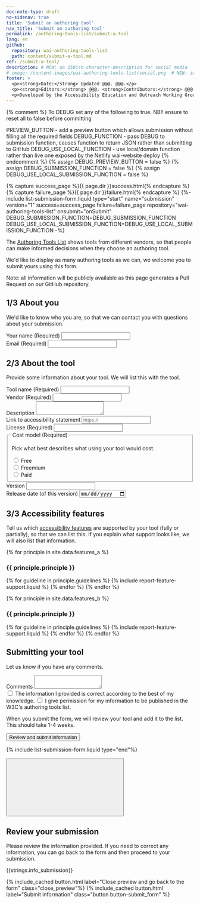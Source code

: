 ```yaml
---
doc-note-type: draft
no-sidenav: true
title: 'Submit an authoring tool'
nav_title: 'Submit an authoring tool'
permalink: /authoring-tools-list/submit-a-tool
lang: en
github:
  repository: wai-authoring-tools-list
  path: content/submit-a-tool.md
ref: /submit-a-tool/
description: # NEW: aa 150ish-character-description for social media   # translate the description
# image: /content-images/wai-authoring-tools-list/social.png  # NEW: image for social media (leave commented out if we don't have a specific one for this resource)
footer: >
  <p><strong>Date:</strong> Updated @@@. @@@.</p>
  <p><strong>Editors:</strong> @@@. <strong>Contributors:</strong> @@@.</p>
  <p>Developed by the Accessibility Education and Outreach Working Group (<a href="http://www.w3.org/WAI/EO/">EOWG</a>). Developed as part of the <a href="https://www.w3.org/WAI/about/projects/wai-guide/">WAI-Guide project</a>, co-funded by the European Commission.</p>
---
```


<!-- markdownlint-disable no-inline-html -->

{% comment %}
To DEBUG set any of the following to true.
NB!! ensure to reset all to false before committing

PREVIEW_BUTTON - add a preview button which allows submission without filling all the required fields
DEBUG_FUNCTION - pass DEBUG to submission function, causes function to return JSON rather than submitting to GitHub
DEBUG_USE_LOCAL_FUNCTION - use local/domain function rather than live one exposed by the Netlify wai-website deploy
{% endcomment %}
{% assign DEBUG_PREVIEW_BUTTON = false %}
{% assign DEBUG_SUBMISSION_FUNCTION = false %}
{% assign DEBUG_USE_LOCAL_SUBMISSION_FUNCTION = false %}

<div style="grid-column: 4 / span 4">

<style>
{% include wai-authoring-tools-list/css/styles.css %}
main > header { grid-column: 4 / span 4; }
</style>

<!-- <a href="../">Back to List of Authoring tools</a> -->

<script>
  // TODO this may not be the best place for the handler
function onSubmit(e) {
  e.preventDefault();
  getPreviewSubmission();
}
</script>

{% capture success_page %}{{ page.dir }}success.html{% endcapture %}
{% capture failure_page %}{{ page.dir }}failure.html{% endcapture %}
{%- include list-submission-form.liquid type="start"
                                   name="submission"
                                   version="1"
                                   success=success_page
                                   failure=failure_page
                                   repository="wai-authoring-tools-list"
                                   onsubmit="onSubmit"
                                   DEBUG_SUBMISSION_FUNCTION=DEBUG_SUBMISSION_FUNCTION
                                   DEBUG_USE_LOCAL_SUBMISSION_FUNCTION=DEBUG_USE_LOCAL_SUBMISSION_FUNCTION -%}

  <p>The <a href="../">Authoring Tools List</a> shows tools from different vendors, so that people can make informed decisions when they choose an authoring tool.</p>
  <p>We'd like to display as many authoring tools as we can, we welcome you to submit yours using this form.</p>
  <p>Note: all information will be publicly available as this page generates a Pull Request on our GitHub repository.</p>

  <h2 id="about-you"><span>1/3</span> About you</h2>
  <p>We'd like to know who you are, so that we can contact you with questions about your submission.</p>

  <div class="field">
    <label for="submitter-name">Your name <span>(Required)</span></label>
    <input type="text" id="submitter-name" name="submitter-name" required>
  </div>
  <div class="field">
    <label for="submitter-email">Email <span>(Required)</span></label>
    <input type="email" id="submitter-email" name="submitter-email" required>
  </div>

  <h2 id="the-tool"><span>2/3</span> About the tool</h2>
  <p>Provide some information about your tool. We will list this with the tool.</p>

  <div class="field">
    <label for="tool-name">Tool name <span>(Required)</span></label>
    <input type="text" id="tool-name" name="tool-name" required>
  </div>
  <div class="field">
    <label for="tool-vendor">Vendor <span>(Required)</span></label>
    <input type="text" id="tool-vendor" name="tool-vendor" required>
  </div>
  <div class="field">
    <label for="tool-description">Description</label>
    <textarea id="tool-description" name="tool-description"></textarea>
  </div>
  <div class="field">
    <label for="tool-statement">Link to accessibility statement</label>
    <input type="text" id="tool-statement" name="tool-statement" placeholder="https://">
  </div>
  <div class="field">
    <label for="tool-license">License <span>(Required)</span></label>
    <input type="text" id="tool-license" name="tool-license" required>
  </div>
  <fieldset class="field fieldset_radio">
    <legend>Cost model <span>(Required)</span></legend>
    <p>Pick what best describes what using your tool would cost.</p>
    <div class="radio-field">
      <input id="tool-cost-model-free" type="radio" name="tool-cost-model" value="free">
      <label for="tool-cost-model-free">Free</label>
    </div>
    <div class="radio-field">
      <input id="tool-cost-model-freemium" type="radio" name="tool-cost-model" value="fremium">
      <label for="tool-cost-model-freemium">Freemium</label>
    </div>
    <div class="radio-field">
      <input id="tool-cost-model-paid" type="radio" name="tool-cost-model" value="paid">
      <label for="tool-cost-model-paid">Paid</label>
    </div>
  </fieldset>
  <div class="field">
    <label for="tool-version">Version</label>
    <input type="text" id="tool-version" name="tool-version">
  </div>
  <div class="field">
    <label for="tool-release-date">Release date (of this version)</label>
    <input type="date" id="tool-release-date" name="tool-release-date">
  </div>

  <h2 id="accessibility-features"><span>3/3</span> Accessibility features</h2>
  <p>Tell us which <a href="../selecting#features">accessibility features</a> are supported by your tool (fully or partially), so that we can list this. If you explain what support looks like, we will also list that information.</p>

  <div class="field">

{% for principle in site.data.features_a %}

  <h3>{{ principle.principle }}</h3>
  {% for guideline in principle.guidelines %}
  {% include report-feature-support.liquid %}
  {% endfor %}
  {% endfor %}

{% for principle in site.data.features_b %}

  <h3>{{ principle.principle }}</h3>
  {% for guideline in principle.guidelines %}
  {% include report-feature-support.liquid %}
  {% endfor %}
  {% endfor %}

  </div>

  <h2>Submitting your tool</h2>
  <p>Let us know if you have any comments.</p>
  <div class="field">
    <label for="comments">Comments</label>
    <textarea id="comments" name="comments"></textarea>
  </div>

  <div class="field">
    <label><input type="checkbox" required> The information I provided is correct according to the best of my knowledge.</label>
    <label><input type="checkbox" required> I give permission for my information to be published in the W3C's authoring tools list.</label>
  </div>
  <p>When you submit the form, we will review your tool and add it to the list. This should take 1-4 weeks.</p>

  <div class="field">
    <button type="submit">Review and submit information</button>
  </div>

{% include list-submission-form.liquid type="end"%}

<script>
{% include wai-authoring-tools-list/js/preview.js %}

{% if DEBUG_PREVIEW_BUTTON %}
(function(){
  const button = document.createElement('button')
  button.innerText = 'Show Preview'
  button.addEventListener('click', e => {
      getPreviewSubmission();
  })
  const form = document.querySelector('[name="submission"]');
  form.insertBefore(button, form.firstChild)
})();
{% endif %}
</script>

<div id="preview-submission-overlay" role="dialog" aria-modal="true" aria-labelledby="preview_title">
<div class="overlay-content">
  <button class="button button-close_preview icon" title="Close preview and go back to the form"><span><svg focusable="false" aria-hidden="true" class="icon-ex-circle "><use xlink:href="/WAI/assets/images/icons.svg#icon-ex-circle"></use></svg> </span></button>
  <h2 id="preview_title">Review your submission</h2>
  <p>Please review the information provided. If you need to correct any information, you can go back to the form and then proceed to your submission.</p>
  <div class="details-preview box"></div>
  <p>{{strings.info_submission}}</p>
  {% include_cached button.html label="Close preview and go back to the form" class="close_preview"%}
  {% include_cached button.html label="Submit information" class="button button-submit_form" %}
</div>
</div>

